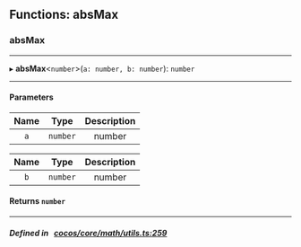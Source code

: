 ## Functions: absMax

### absMax


___
▸ **absMax**<`number`\>(`a: number, b: number`): `number`
___


#### Parameters

| Name | Type | Description |
| :------: | :------: | :------: |
| `a` | `number` | number  |

| Name | Type | Description |
| :------: | :------: | :------: |
| `b` | `number` | number  |


#### Returns `number` 
___


##### Defined in &nbsp;   [cocos/core/math/utils.ts:259](https://github.com/cocos-creator/engine/blob/c7bf6b8a9/cocos/core/math/utils.ts#L259)&nbsp;
